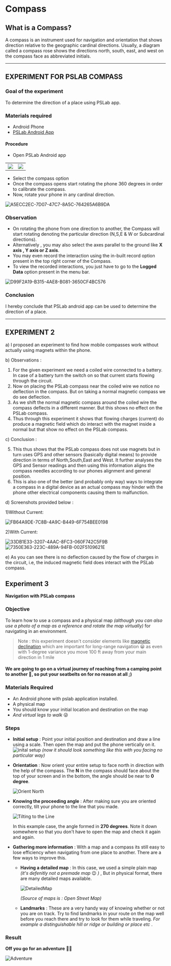 # Compass

## What is a Compass?
A compass is an instrument used for navigation and orientation that shows direction relative to the geographic cardinal directions. Usually, a diagram called a compass rose shows the directions north, south, east, and west on the compass face as abbreviated initials.
______________
## EXPERIMENT FOR PSLAB COMPASS

### Goal of the experiment 
To determine the direction of a place using PSLab app.

### Materials required
* Android Phone
* [PSLab Android App](https://play.google.com/store/apps/details?id=io.pslab&hl=en_US)

#### Procedure
* Open PSLab Android app

<table>
     <tr>
         <td><img src="../images/img_compass_2.PNG"></td>
         <td><img src="../images/img_compass_1.PNG"></td>
     </tr>
 </table>

* Select the compass option
* Once the compass opens start rotating the phone 360 degrees in order to calibrate the compass.
* Now, rotate your phone in any cardinal direction.

![A5ECC2EC-7D07-47C7-8A5C-764265A6B9DA](https://user-images.githubusercontent.com/34577844/71761229-9380b000-2eee-11ea-9382-95fb7081e596.jpeg)

### Observation

* On rotating the phone from one direction to another, the Compass will start rotating denoting the particular direction (N,S,E & W or Subcardinal directions).
* Alternatively , you may also select the  axes parallel to the ground like **X axis , Y axis or Z axis**.
* You may even record the interaction using the in-built record option present in the top right corner of the Compass.
* To view the recorded interactions, you just have to go to the **Logged Data** option present in the menu bar.

![D99F2A19-B315-4AE8-B081-3650CF4BC576](https://user-images.githubusercontent.com/34577844/71761230-94194680-2eee-11ea-91b2-aa45b50174b4.jpeg)
 
### Conclusion

I hereby conclude that PSLab android app can be used to determine the direction of a place.

------------
## EXPERIMENT 2

a) I proposed an experiment to find how mobile compasses work without actually using magnets within the phone.

b) Observations :
1) For the given experiment we need a coiled wire connected to a battery. In case of a battery turn the switch on so that current starts flowing through the circuit.
2) Now on placing the PSLab compass near the coiled wire we notice no deflection in the compass. But on taking a normal magnetic compass we do see deflection.
3) As we shift the normal magnetic compass around the coiled wire the compass deflects in a different manner. But this shows no effect on the PSLab compass.
4) Thus through this experiment it shows that flowing charges (current) do produce a magnetic field which do interact with the magnet inside a normal but that show no effect on the PSLab compass.

c) Conclusion :

5) This thus shows that the PSLab compass does not use magnets but in turn uses GPS and other sensors (basically digital means) to provide direction in terms of North,South,East and West. It further analyses the GPS and Sensor readings and then using this information aligns the compass needles according to our phones alignment and general position.
6) This is also one of the better (and probably only way) ways to integrate a compass in a digital device as an actual compass may hinder with the phone other electrical components causing them to malfunction.

d) Screenshots provided below :

1)Without Current:

![FB64A9DE-7C8B-4A9C-B449-6F754BEE0198](https://user-images.githubusercontent.com/34577844/71761582-f32c8a80-2ef1-11ea-9ec5-b4c133fe7ec7.jpeg)

2)With Current:

![33DB1E33-3207-4AAC-8FC3-060F742C5F9B](https://user-images.githubusercontent.com/34577844/71761703-4f8faa00-2ef2-11ea-9c48-68554aeeb68e.jpeg)
![7350E363-223C-489A-94FB-002F5109621E](https://user-images.githubusercontent.com/34577844/71761706-4f8faa00-2ef2-11ea-8f67-56b17e18e542.jpeg)

e) As you can see there is no deflection caused by the flow of charges in the circuit, i.e, the induced magnetic field does interact with the PSLab compass.

## Experiment 3

**Navigation with PSLab compass**

### Objective

To learn how to use a compass and a physical map _(although you can also use a photo of a map as a reference and rotate the map virtually)_ for navigating in an environment. 

> Note : this experiment doesn't consider elements like [magnetic declination](https://en.wikipedia.org/wiki/Magnetic_declination) which are important for long-range navigation 😀 as even with 1-degree variance you move 100 ft away from your main direction in 1 mile

#### We are going to go on a virtual journey of reaching from a camping point to another 🚌, so put your seatbelts on for no reason at all ;) 



### Materials Required
- An Android phone with pslab application installed.
- A physical map
- You should know your initial location and destination on the map
- _And virtual legs to walk_ 😜 

### Steps

- **Initial setup** : Point your initial position and destination and draw a line using a scale. Then open the map and put the phone vertically on it.
  ![inital setup](../images/navigationexp_1.jpg)
  _(now it should look something like this with you facing no particular way)_

- **Orientation** : Now orient your entire setup to face north in direction with the help of the compass. The **N** in the compass should face about the top of your screen and in the bottom, the angle should be near to **0 degree**.
  
  ![Orient North](../images/navigationexp_2.jpg)

- **Knowing the proceeding angle** : After making sure you are oriented correctly, tilt your phone to the line that you made.
  
  ![Tilting to the Line](../images/navigationexp_3.jpg)

  In this example case, the angle formed in **270 degrees**. Note it down somewhere so that you don't have to open the map and check it again and again.

- **Gathering more information** : With a map and a compass its still easy to lose efficiency when navigating from one place to another. There are a few ways to improve this.

    - **Having a detailed map** : In this case, we used a simple plain map _(it's defenitly not a premade map_ 😉 _)_ , But in physical format, there are many detailed maps available.

        ![DetailedMap](../images/map.jpg)

        *(Source of maps is : Open Street Map)*
    - **Landmarks** : These are a very handy way of knowing whether or not you are on track. Try to find landmarks in your route on the map well before you reach there and try to look for them while traveling. _For example a distinguishable hill or ridge or building or place etc_ .

### Result
**Off you go for an adventure** 🌳🌲

![Adventure](../images/navigation_adventure.jpg)
